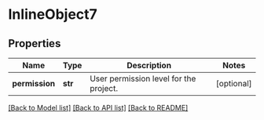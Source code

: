 # InlineObject7

## Properties
Name | Type | Description | Notes
------------ | ------------- | ------------- | -------------
**permission** | **str** | User permission level for the project. | [optional] 

[[Back to Model list]](../README.md#documentation-for-models) [[Back to API list]](../README.md#documentation-for-api-endpoints) [[Back to README]](../README.md)


